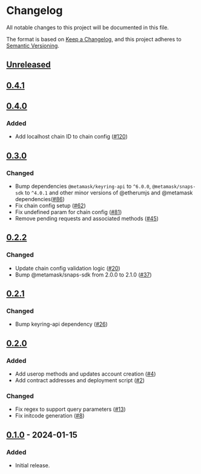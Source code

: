 # Changelog

All notable changes to this project will be documented in this file.

The format is based on [Keep a Changelog](https://keepachangelog.com/en/1.0.0/),
and this project adheres to [Semantic Versioning](https://semver.org/spec/v2.0.0.html).

## [Unreleased]

## [0.4.1]

## [0.4.0]

### Added

- Add localhost chain ID to chain config ([#120](https://github.com/MetaMask/snap-account-abstraction-keyring/pull/120))

## [0.3.0]

### Changed

- Bump dependencies `@metamask/keyring-api` to `^6.0.0`, `@metamask/snaps-sdk` to `^4.0.1` and other minor versions of @etherumjs and @metamask dependencies([#86](https://github.com/MetaMask/snap-account-abstraction-keyring/pull/86))
- Fix chain config setup ([#62](https://github.com/MetaMask/snap-account-abstraction-keyring/pull/62))
- Fix undefined param for chain config ([#81](https://github.com/MetaMask/snap-account-abstraction-keyring/pull/81))
- Remove pending requests and associated methods ([#45](https://github.com/MetaMask/snap-account-abstraction-keyring/pull/45))

## [0.2.2]

### Changed

- Update chain config validation logic ([#20](https://github.com/MetaMask/snap-account-abstraction-keyring/pull/20))
- Bump @metamask/snaps-sdk from 2.0.0 to 2.1.0 ([#37](https://github.com/MetaMask/snap-account-abstraction-keyring/pull/37))

## [0.2.1]

### Changed

- Bump keyring-api dependency ([#26](https://github.com/MetaMask/snap-account-abstraction-keyring/pull/26))

## [0.2.0]

### Added

- Add userop methods and updates account creation ([#4](https://github.com/MetaMask/snap-account-abstraction-keyring/pull/4))
- Add contract addresses and deployment script ([#2](https://github.com/MetaMask/snap-account-abstraction-keyring/pull/2))

### Changed

- Fix regex to support query parameters ([#13](https://github.com/MetaMask/snap-account-abstraction-keyring/pull/13))
- Fix initcode generation ([#8](https://github.com/MetaMask/snap-account-abstraction-keyring/pull/8))

## [0.1.0] - 2024-01-15

### Added

- Initial release.

[Unreleased]: https://github.com/MetaMask/snap-account-abstraction-keyring/compare/v0.4.1...HEAD
[0.4.1]: https://github.com/MetaMask/snap-account-abstraction-keyring/compare/v0.4.0...v0.4.1
[0.4.0]: https://github.com/MetaMask/snap-account-abstraction-keyring/compare/v0.3.0...v0.4.0
[0.3.0]: https://github.com/MetaMask/snap-account-abstraction-keyring/compare/v0.2.2...v0.3.0
[0.2.2]: https://github.com/MetaMask/snap-account-abstraction-keyring/compare/v0.2.1...v0.2.2
[0.2.1]: https://github.com/MetaMask/snap-account-abstraction-keyring/compare/v0.2.0...v0.2.1
[0.2.0]: https://github.com/MetaMask/snap-account-abstraction-keyring/compare/v0.1.0...v0.2.0
[0.1.0]: https://github.com/MetaMask/snap-account-abstraction-keyring/releases/tag/v0.1.0
